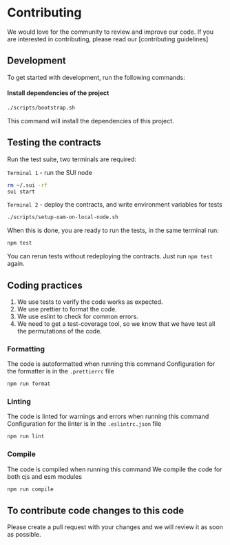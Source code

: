 # Contributing

We would love for the community to review and improve our code. If you are interested in contributing, please read our [contributing guidelines]

## Development
To get started with development, run the following commands:

#### Install dependencies of the project
```sh
./scripts/bootstrap.sh
```
This command will install the dependencies of this project.

## Testing the contracts
Run the test suite, two terminals are required:

`Terminal 1` - run the SUI node
```sh
rm ~/.sui -rf
sui start
```

`Terminal 2` - deploy the contracts, and write environment variables for tests
```sh
./scripts/setup-oam-on-local-node.sh
```

When this is done, you are ready to run the tests, in the same terminal run:
```sh
npm test
```

You can rerun tests without redeploying the contracts. Just run `npm test` again.


## Coding practices
1. We use tests to verify the code works as expected.
2. We use prettier to format the code.
3. We use eslint to check for common errors.
4. We need to get a test-coverage tool, so we know that we have test all the permutations of the code.


### Formatting

The code is autoformatted when running this command
Configuration for the formatter is in the `.prettierrc` file

```sh
npm run format
```

### Linting

The code is linted for warnings and errors when running this command
Configuration for the linter is in the `.eslintrc.json` file

```sh
npm run lint
```

### Compile

The code is compiled when running this command
We compile the code for both cjs and esm modules

```sh
npm run compile
```

## To contribute code changes to this code
Please create a pull request with your changes and we will review it as soon as possible.
